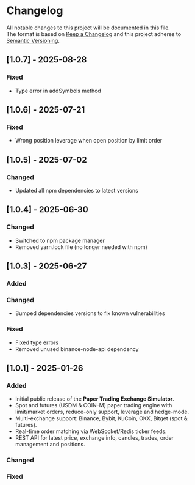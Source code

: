 # Changelog  
All notable changes to this project will be documented in this file.  
The format is based on [Keep a Changelog](https://keepachangelog.com/en/1.1.0/) and this project adheres to [Semantic Versioning](https://semver.org/spec/v2.0.0.html).

## [1.0.7] - 2025-08-28
### Fixed
- Type error in addSymbols method

## [1.0.6] - 2025-07-21
### Fixed
- Wrong position leverage when open position by limit order

## [1.0.5] - 2025-07-02
### Changed
- Updated all npm dependencies to latest versions

## [1.0.4] - 2025-06-30
### Changed
- Switched to npm package manager
- Removed yarn.lock file (no longer needed with npm)

## [1.0.3] - 2025-06-27
### Added

### Changed
- Bumped dependencies versions to fix known vulnerabilities

### Fixed
- Fixed type errors
- Removed unused binance-node-api dependency

## [1.0.1] - 2025-01-26  
### Added  
- Initial public release of the **Paper Trading Exchange Simulator**.  
- Spot and futures (USDM & COIN-M) paper trading engine with limit/market orders, reduce-only support, leverage and hedge-mode.  
- Multi-exchange support: Binance, Bybit, KuCoin, OKX, Bitget (spot & futures).  
- Real-time order matching via WebSocket/Redis ticker feeds.  
- REST API for latest price, exchange info, candles, trades, order management and positions.  

### Changed  


### Fixed  

